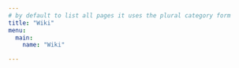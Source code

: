 ```yaml
---
# by default to list all pages it uses the plural category form
title: "Wiki"
menu:
  main:
    name: "Wiki"

---
```

